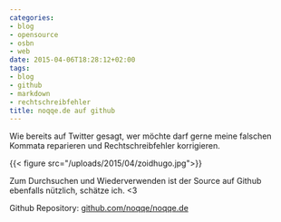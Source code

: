 ```yaml
---
categories:
- blog
- opensource
- osbn
- web
date: 2015-04-06T18:28:12+02:00
tags:
- blog
- github
- markdown
- rechtschreibfehler
title: noqqe.de auf github
---
```


Wie bereits auf Twitter gesagt, wer möchte darf gerne meine falschen
Kommata reparieren und Rechtschreibfehler korrigieren.

{{< figure src="/uploads/2015/04/zoidhugo.jpg">}}

Zum Durchsuchen und Wiederverwenden ist der Source auf Github ebenfalls
nützlich, schätze ich. <3

Github Repository: [github.com/noqqe/noqqe.de](https://github.com/noqqe/noqqe.de)
